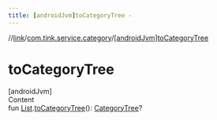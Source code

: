 ```yaml
---
title: [androidJvm]toCategoryTree -
---
```

//[link](../index.md)/[com.tink.service.category](index.md)/[[androidJvm]toCategoryTree]([android-jvm]to-category-tree.md)



# toCategoryTree  
[androidJvm]  
Content  
fun [List](https://kotlinlang.org/api/latest/jvm/stdlib/kotlin.collections/-list/index.html)<Category>.[toCategoryTree]([android-jvm]to-category-tree.md)(): [CategoryTree](../com.tink.model.category/[android-jvm]-category-tree/index.md)?  



